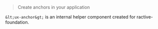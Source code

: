 > Create anchors in your application

`&lt;ux-anchor&gt;` is an internal helper component created for ractive-foundation.
